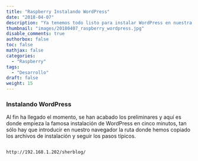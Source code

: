 ```yaml
---
title: "Raspberry Instalando WordPress"
date: "2018-04-07"
description: "Ya tenemos todo listo para instalar WordPress en nuestra Raspberry Pi."
thumbnail: "images/20180407_raspberry_wordpress.jpg"
disable_comments: true
authorbox: false
toc: false
mathjax: false
categories:
  - "Raspberry"
tags:
  - "Desarrollo"
draft: false
weight: 15
---
```

### Instalando WordPress
Al fin ha llegado el momento, se han acabado los preliminares y aquí es donde empieza la famosa instalación de WordPress en cinco minutos, tan sólo hay que introducir en nuestro navegador la ruta donde hemos copiado los archivos de instalación y seguir los pasos típicos.

<code>
http://192.168.1.202/sherblog/
</code>
